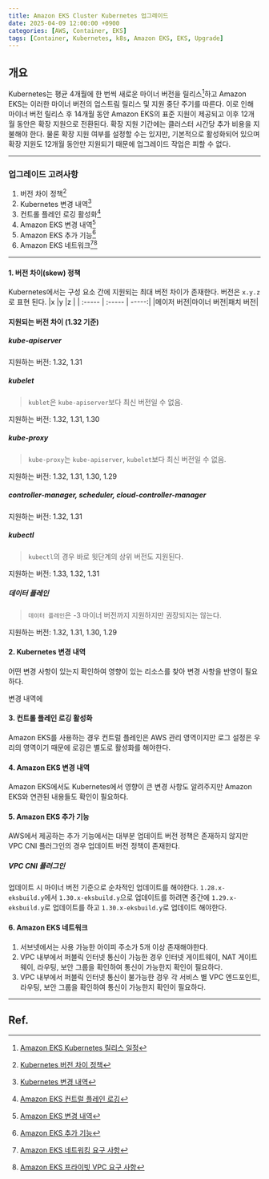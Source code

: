 ```yaml
---
title: Amazon EKS Cluster Kubernetes 업그레이드
date: 2025-04-09 12:00:00 +0900
categories: [AWS, Container, EKS]
tags: [Container, Kubernetes, k8s, Amazon EKS, EKS, Upgrade]
---
```


## 개요

Kubernetes는 평균 4개월에 한 번씩 새로운 마이너 버전을 릴리스[^1]하고 Amazon EKS는 이러한 마이너 버전의 업스트림 릴리스 및 지원 중단 주기를 따른다.
이로 인해 마이너 버전 릴리스 후 14개월 동안 Amazon EKS의 표준 지원이 제공되고 이후 12개월 동안은 확장 지원으로 전환된다.
확장 지원 기간에는 클러스터 시간당 추가 비용을 지불해야 한다.
물론 확장 지원 여부를 설정할 수는 있지만, 기본적으로 활성화되어 있으며 확장 지원도 12개월 동안만 지원되기 때문에 업그레이드 작업은 피할 수 없다.

---

### 업그레이드 고려사항

1. 버전 차이 정책[^2]
2. Kubernetes 변경 내역[^3]
3. 컨트롤 플레인 로깅 활성화[^4]
4. Amazon EKS 변경 내역[^5]
5. Amazon EKS 추가 기능[^6]
6. Amazon EKS 네트워크[^7][^8]

---

#### 1. 버전 차이(skew) 정책

Kubernetes에서는 구성 요소 간에 지원되는 최대 버전 차이가 존재한다.
버전은 `x.y.z`로 표현 된다.
|x |y |z |
| :----- | :----- | -----:|
|메이저 버전|마이너 버전|패치 버전|

#### 지원되는 버전 차이 (1.32 기준)

##### kube-apiserver

지원하는 버전: 1.32, 1.31

##### kubelet

> `kublet`은 `kube-apiserver`보다 최신 버전일 수 없음.

지원하는 버전: 1.32, 1.31, 1.30

##### kube-proxy

> `kube-proxy`는 `kube-apiserver`, `kubelet`보다 최신 버전일 수 없음.

지원하는 버전: 1.32, 1.31, 1.30, 1.29

##### controller-manager, scheduler, cloud-controller-manager

지원하는 버전: 1.32, 1.31

##### kubectl

> `kubectl`의 경우 바로 윗단계의 상위 버전도 지원된다.

지원하는 버전: 1.33, 1.32, 1.31

##### 데이터 플레인

> `데이터 플레인`은 -3 마이너 버전까지 지원하지만 권장되지는 않는다.

지원하는 버전: 1.32, 1.31, 1.30, 1.29

#### 2. Kubernetes 변경 내역

어떤 변경 사항이 있는지 확인하여 영향이 있는 리소스를 찾아 변경 사항을 반영이 필요하다.

변경 내역에

#### 3. 컨트롤 플레인 로깅 활성화

Amazon EKS를 사용하는 경우 컨트럴 플레인은 AWS 관리 영역이지만 로그 설정은 우리의 영역이기 때문에 로깅은 별도로 활성화를 해야한다.

#### 4. Amazon EKS 변경 내역

Amazon EKS에서도 Kubernetes에서 영향이 큰 변경 사항도 알려주지만 Amazon EKS와 연관된 내용들도 확인이 필요하다.

#### 5. Amazon EKS 추가 기능

AWS에서 제공하는 추가 기능에서는 대부분 업데이트 버전 정책은 존재하지 않지만 VPC CNI 플러그인의 경우 업데이트 버전 정책이 존재한다.

##### VPC CNI 플러그인

업데이트 시 마이너 버전 기준으로 순차적인 업데이트를 해야한다.
`1.28.x-eksbuild.y`에서 `1.30.x-eksbuild.y`으로 업데이트를 하려면 중간에 `1.29.x-eksbuild.y`로 업데이트를 하고 `1.30.x-eksbuild.y`로 업데이트 해야한다.

#### 6. Amazon EKS 네트워크

1. 서브넷에서는 사용 가능한 아이피 주소가 5개 이상 존재해야한다.
2. VPC 내부에서 퍼블릭 인터넷 통신이 가능한 경우 인터넷 게이트웨이, NAT 게이트웨이, 라우팅, 보안 그룹을 확인하여 통신이 가능한지 확인이 필요하다.
3. VPC 내부에서 퍼블릭 인터넷 통신이 불가능한 경우 각 서비스 별 VPC 엔드포인트, 라우팅, 보안 그룹을 확인하여 통신이 가능한지 확인이 필요하다.

---

## Ref.

[^1]: [Amazon EKS Kubernetes 릴리스 일정](https://docs.aws.amazon.com/ko_kr/eks/latest/userguide/kubernetes-versions.html#kubernetes-release-calendar)
[^2]: [Kubernetes 버전 차이 정책](https://github.com/kubernetes/kubernetes/tree/master/CHANGELOG)
[^3]: [Kubernetes 변경 내역](https://github.com/kubernetes/kubernetes/tree/master/CHANGELOG)
[^4]: [Amazon EKS 컨트럴 플레인 로깅](https://docs.aws.amazon.com/ko_kr/eks/latest/userguide/control-plane-logs.html)
[^5]: [Amazon EKS 변경 내역](https://docs.aws.amazon.com/ko_kr/eks/latest/userguide/kubernetes-versions-standard.html)
[^6]: [Amazon EKS 추가 기능](https://docs.aws.amazon.com/ko_kr/eks/latest/userguide/eks-add-ons.html)
[^7]: [Amazon EKS 네트워킹 요구 사항](https://docs.aws.amazon.com/ko_kr/eks/latest/userguide/network-reqs.html)
[^8]: [Amazon EKS 프라이빗 VPC 요구 사항](https://docs.aws.amazon.com/ko_kr/eks/latest/userguide/private-clusters.html)
